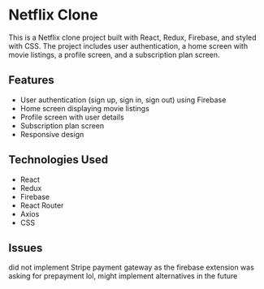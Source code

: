 # Netflix Clone

This is a Netflix clone project built with React, Redux, Firebase, and styled with CSS. The project includes user authentication, a home screen with movie listings, a profile screen, and a subscription plan screen.

## Features

- User authentication (sign up, sign in, sign out) using Firebase
- Home screen displaying movie listings
- Profile screen with user details
- Subscription plan screen
- Responsive design

## Technologies Used

- React
- Redux
- Firebase
- React Router
- Axios
- CSS

## Issues

did not implement Stripe payment gateway as the firebase extension was asking for prepayment lol,
might implement alternatives in the future

